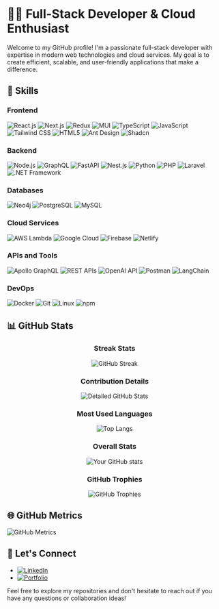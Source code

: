 # 👨‍💻 Full-Stack Developer & Cloud Enthusiast

Welcome to my GitHub profile! I'm a passionate full-stack developer with expertise in modern web technologies and cloud services. My goal is to create efficient, scalable, and user-friendly applications that make a difference.

## 🚀 Skills

### Frontend
![React.js](https://img.shields.io/badge/-React.js-61DAFB?style=flat-square&logo=react&logoColor=black)
![Next.js](https://img.shields.io/badge/-Next.js-000000?style=flat-square&logo=next.js&logoColor=white)
![Redux](https://img.shields.io/badge/-Redux-764ABC?style=flat-square&logo=redux&logoColor=white)
![MUI](https://img.shields.io/badge/-MUI-007FFF?style=flat-square&logo=mui&logoColor=white)
![TypeScript](https://img.shields.io/badge/-TypeScript-3178C6?style=flat-square&logo=typescript&logoColor=white)
![JavaScript](https://img.shields.io/badge/-JavaScript-F7DF1E?style=flat-square&logo=javascript&logoColor=black)
![Tailwind CSS](https://img.shields.io/badge/-Tailwind_CSS-38B2AC?style=flat-square&logo=tailwind-css&logoColor=white)
![HTML5](https://img.shields.io/badge/-HTML5-E34F26?style=flat-square&logo=html5&logoColor=white)
![Ant Design](https://img.shields.io/badge/-Ant_Design-0170FE?style=flat-square&logo=ant-design&logoColor=white)
![Shadcn](https://img.shields.io/badge/-Shadcn-000000?style=flat-square&logo=shadcn&logoColor=white)

### Backend
![Node.js](https://img.shields.io/badge/-Node.js-339933?style=flat-square&logo=node.js&logoColor=white)
![GraphQL](https://img.shields.io/badge/-GraphQL-E10098?style=flat-square&logo=graphql&logoColor=white)
![FastAPI](https://img.shields.io/badge/-FastAPI-009688?style=flat-square&logo=fastapi&logoColor=white)
![Nest.js](https://img.shields.io/badge/-Nest.js-E0234E?style=flat-square&logo=nestjs&logoColor=white)
![Python](https://img.shields.io/badge/-Python-3776AB?style=flat-square&logo=python&logoColor=white)
![PHP](https://img.shields.io/badge/-PHP-777BB4?style=flat-square&logo=php&logoColor=white)
![Laravel](https://img.shields.io/badge/-Laravel-FF2D20?style=flat-square&logo=laravel&logoColor=white)
![.NET Framework](https://img.shields.io/badge/-.NET_Framework-512BD4?style=flat-square&logo=.net&logoColor=white)

### Databases
![Neo4j](https://img.shields.io/badge/-Neo4j-008CC1?style=flat-square&logo=neo4j&logoColor=white)
![PostgreSQL](https://img.shields.io/badge/-PostgreSQL-336791?style=flat-square&logo=postgresql&logoColor=white)
![MySQL](https://img.shields.io/badge/-MySQL-4479A1?style=flat-square&logo=mysql&logoColor=white)

### Cloud Services
![AWS Lambda](https://img.shields.io/badge/-AWS_Lambda-FF9900?style=flat-square&logo=amazon-aws&logoColor=white)
![Google Cloud](https://img.shields.io/badge/-Google_Cloud-4285F4?style=flat-square&logo=google-cloud&logoColor=white)
![Firebase](https://img.shields.io/badge/-Firebase-FFCA28?style=flat-square&logo=firebase&logoColor=black)
![Netlify](https://img.shields.io/badge/-Netlify-00C7B7?style=flat-square&logo=netlify&logoColor=white)

### APIs and Tools
![Apollo GraphQL](https://img.shields.io/badge/-Apollo_GraphQL-311C87?style=flat-square&logo=apollo-graphql&logoColor=white)
![REST APIs](https://img.shields.io/badge/-REST_APIs-009688?style=flat-square&logo=fastapi&logoColor=white)
![OpenAI API](https://img.shields.io/badge/-OpenAI_API-412991?style=flat-square&logo=openai&logoColor=white)
![Postman](https://img.shields.io/badge/-Postman-FF6C37?style=flat-square&logo=postman&logoColor=white)
![LangChain](https://img.shields.io/badge/-LangChain-000000?style=flat-square&logo=chainlink&logoColor=white)

### DevOps
![Docker](https://img.shields.io/badge/-Docker-2496ED?style=flat-square&logo=docker&logoColor=white)
![Git](https://img.shields.io/badge/-Git-F05032?style=flat-square&logo=git&logoColor=white)
![Linux](https://img.shields.io/badge/-Linux-FCC624?style=flat-square&logo=linux&logoColor=black)
![npm](https://img.shields.io/badge/-npm-CB3837?style=flat-square&logo=npm&logoColor=white)

## 📊 GitHub Stats

<div align="center">

### Streak Stats
![GitHub Streak](https://github-readme-streak-stats.herokuapp.com/?user=luiscmedina&theme=radical)

### Contribution Details
![Detailed GitHub Stats](https://github-profile-summary-cards.vercel.app/api/cards/profile-details?username=luiscmedina&theme=radical)

### Most Used Languages
![Top Langs](https://github-readme-stats.vercel.app/api/top-langs/?username=luiscmedina&layout=compact&theme=radical)

### Overall Stats
![Your GitHub stats](https://github-readme-stats.vercel.app/api?username=luiscmedina&show_icons=true&theme=radical)

### GitHub Trophies
![GitHub Trophies](https://github-profile-trophy.vercel.app/?username=luiscmedina&theme=darkhub&no-frame=true&margin-w=15)

</div>

## 🌐 GitHub Metrics

![GitHub Metrics](https://metrics.lecoq.io/luiscmedina?template=classic&base.header=0&base.activity=0&base.community=0&base.repositories=0&base.metadata=0&achievements=1&notable=1&isocalendar=1&languages=1&isocalendar.duration=half-year&languages.limit=8&languages.threshold=0%25&languages.colors=github&languages.sections=most-used&languages.indepth=false&languages.analysis.timeout=15&languages.categories=markup%2C%20programming&languages.recent.categories=markup%2C%20programming&languages.recent.load=300&languages.recent.days=14&achievements.threshold=C&achievements.secrets=true&achievements.display=detailed&achievements.limit=0&notable.from=organization&notable.repositories=false&notable.indepth=false&notable.types=commit&config.timezone=America%2FNew_York)

## 🤝 Let's Connect

- [![LinkedIn](https://img.shields.io/badge/-LinkedIn-0077B5?style=flat-square&logo=linkedin&logoColor=white)](https://www.linkedin.com/in/jluiscmedina/)
- [![Portfolio](https://img.shields.io/badge/-Portfolio-000000?style=flat-square&logo=react&logoColor=white)](https://luiscmedina.com/)

Feel free to explore my repositories and don't hesitate to reach out if you have any questions or collaboration ideas!